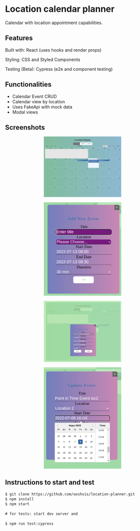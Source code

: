 # Location calendar planner

Calendar with location appointment capabilities.

## Features

Built with: React (uses hooks and render props)

Styling: CSS and Styled Components

Testing (Beta): Cypress (e2e and component testing)

## Functionalities

- Calendar Event CRUD
- Calendar view by location
- Uses FakeApi with mock data
- Modal views

## Screenshots

<p align="center">
  <img style='width: 50%' alt="Calendar view" src="./public/img/calendar-view.png" />
</p>
<p align="center">
  <img style='width: 50%' alt="Calendar view" src="./public/img/add-new-event-form.png" />
</p>
<p align="center">
  <img style='width: 50%' alt="Calendar view" src="./public/img/event-modal-view.png" />
</p>
<p align="center">
  <img style='width: 50%' alt="Calendar view" src="./public/img/event-date-select-view.png" />
</p>

## Instructions to start and test

```
$ git clone https://github.com/uoshvis/location-planner.git
$ npm install
$ npm start

# for tests: start dev server and

$ npm run test:cypress
```
